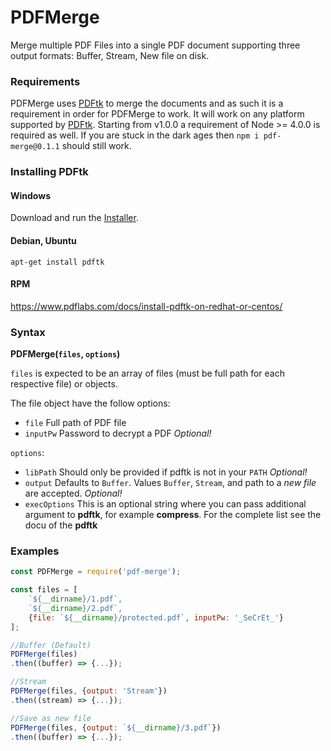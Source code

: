 # PDFMerge

Merge multiple PDF Files into a single PDF document supporting three output formats: Buffer, Stream, New file on disk.

### Requirements
PDFMerge uses [PDFtk](https://www.pdflabs.com/tools/pdftk-the-pdf-toolkit/) to merge the documents and as such it is a requirement in order for PDFMerge to work. It will work on any platform supported by [PDFtk](https://www.pdflabs.com/tools/pdftk-the-pdf-toolkit/).
Starting from v1.0.0 a requirement of Node >= 4.0.0 is required as well. If you are stuck in the dark ages then `npm i pdf-merge@0.1.1` should still work.

### Installing PDFtk
#### Windows
Download and run the [Installer](https://www.pdflabs.com/tools/pdftk-the-pdf-toolkit/).

#### Debian, Ubuntu
```
apt-get install pdftk
```
#### RPM
https://www.pdflabs.com/docs/install-pdftk-on-redhat-or-centos/

### Syntax
**PDFMerge(`files`, `options`)**

`files` is expected to be an array of files (must be full path for each respective file) or objects.

The file object have the follow options:
* `file` Full path of PDF file
* `inputPw` Password to decrypt a PDF *Optional!*


`options`:
* `libPath` Should only be provided if pdftk is not in your `PATH` *Optional!*
* `output` Defaults to `Buffer`. Values `Buffer`, `Stream`, and path to a *new file* are accepted. *Optional!*
* `execOptions` This is an optional string where you can pass additional argument to **pdftk**, for
example **compress**. For the complete list see the docu of the **pdftk**

### Examples
```javascript
const PDFMerge = require('pdf-merge');

const files = [
	`${__dirname}/1.pdf`,
	`${__dirname}/2.pdf`,
	{file: `${__dirname}/protected.pdf`, inputPw: '_SeCrEt_'}
];

//Buffer (Default)
PDFMerge(files)
.then((buffer) => {...});

//Stream
PDFMerge(files, {output: 'Stream'})
.then((stream) => {...});

//Save as new file
PDFMerge(files, {output: `${__dirname}/3.pdf`})
.then((buffer) => {...});
```
